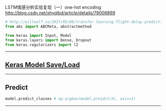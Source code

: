 LSTM情感分析实验复现（一）one-hot encoding
http://blog.csdn.net/xhyqlbd/article/details/79006899



```python
# http://willwolf.io/2017/05/08/transfer-learning-flight-delay-prediction/
from abc import ABCMeta, abstractmethod

from keras import Input, Model
from keras.layers import Dense, Dropout
from keras.regularizers import l2
```
---
## [Keras Model Save/Load][1]

---
## Predict
```python
model.predict_classes # np.argmax(model.preidct(X), axis=1)
```
---
[1]: https://blog.csdn.net/jiandanjinxin/article/details/77152530
